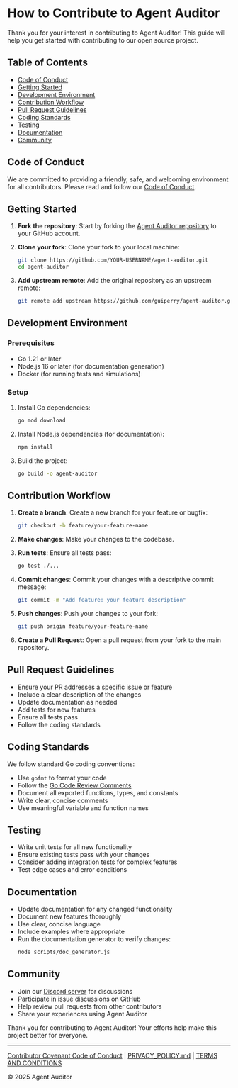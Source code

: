 # How to Contribute to Agent Auditor

Thank you for your interest in contributing to Agent Auditor! This guide will help you get started with contributing to our open source project.

## Table of Contents
- [Code of Conduct](#code-of-conduct)
- [Getting Started](#getting-started)
- [Development Environment](#development-environment)
- [Contribution Workflow](#contribution-workflow)
- [Pull Request Guidelines](#pull-request-guidelines)
- [Coding Standards](#coding-standards)
- [Testing](#testing)
- [Documentation](#documentation)
- [Community](#community)

## Code of Conduct

We are committed to providing a friendly, safe, and welcoming environment for all contributors. Please read and follow our [Code of Conduct](https://github.com/guiperry/agent-auditor/blob/main/CODE_OF_CONDUCT.md).

## Getting Started

1. **Fork the repository**: Start by forking the [Agent Auditor repository](https://github.com/guiperry/agent-auditor) to your GitHub account.

2. **Clone your fork**: Clone your fork to your local machine:
   ```bash
   git clone https://github.com/YOUR-USERNAME/agent-auditor.git
   cd agent-auditor
   ```

3. **Add upstream remote**: Add the original repository as an upstream remote:
   ```bash
   git remote add upstream https://github.com/guiperry/agent-auditor.git
   ```

## Development Environment

### Prerequisites
- Go 1.21 or later
- Node.js 16 or later (for documentation generation)
- Docker (for running tests and simulations)

### Setup
1. Install Go dependencies:
   ```bash
   go mod download
   ```

2. Install Node.js dependencies (for documentation):
   ```bash
   npm install
   ```

3. Build the project:
   ```bash
   go build -o agent-auditor
   ```

## Contribution Workflow

1. **Create a branch**: Create a new branch for your feature or bugfix:
   ```bash
   git checkout -b feature/your-feature-name
   ```

2. **Make changes**: Make your changes to the codebase.

3. **Run tests**: Ensure all tests pass:
   ```bash
   go test ./...
   ```

4. **Commit changes**: Commit your changes with a descriptive commit message:
   ```bash
   git commit -m "Add feature: your feature description"
   ```

5. **Push changes**: Push your changes to your fork:
   ```bash
   git push origin feature/your-feature-name
   ```

6. **Create a Pull Request**: Open a pull request from your fork to the main repository.

## Pull Request Guidelines

- Ensure your PR addresses a specific issue or feature
- Include a clear description of the changes
- Update documentation as needed
- Add tests for new features
- Ensure all tests pass
- Follow the coding standards

## Coding Standards

We follow standard Go coding conventions:

- Use `gofmt` to format your code
- Follow the [Go Code Review Comments](https://github.com/golang/go/wiki/CodeReviewComments)
- Document all exported functions, types, and constants
- Write clear, concise comments
- Use meaningful variable and function names

## Testing

- Write unit tests for all new functionality
- Ensure existing tests pass with your changes
- Consider adding integration tests for complex features
- Test edge cases and error conditions

## Documentation

- Update documentation for any changed functionality
- Document new features thoroughly
- Use clear, concise language
- Include examples where appropriate
- Run the documentation generator to verify changes:
  ```bash
  node scripts/doc_generator.js
  ```

## Community

- Join our [Discord server](https://discord.gg/agent-auditor) for discussions
- Participate in issue discussions on GitHub
- Help review pull requests from other contributors
- Share your experiences using Agent Auditor

Thank you for contributing to Agent Auditor! Your efforts help make this project better for everyone.

---

<div class="footer-links">
<a href="#/legal/CODE_OF_CONDUCT.md" class="footer-link">Contributor Covenant Code of Conduct</a> | <a href="#/legal/PRIVACY_POLICY.md" class="footer-link">PRIVACY_POLICY.md</a> | <a href="#/legal/TERMS_AND_CONDITIONS.md" class="footer-link">TERMS AND CONDITIONS</a>

© 2025 Agent Auditor
</div>
